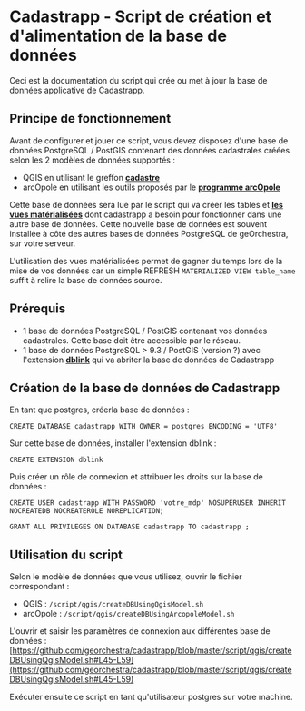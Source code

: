 # Cadastrapp - Script de création et d'alimentation de la base de données

Ceci est la documentation du script qui crée ou met à jour la base de données applicative de Cadastrapp.


## Principe de fonctionnement

Avant de configurer et jouer ce script, vous devez disposez d'une base de données PostgreSQL / PostGIS contenant des données cadastrales créées selon les 2 modèles de données supportés :

- QGIS en utilisant le greffon **[cadastre](https://plugins.qgis.org/plugins/cadastre/)**
- arcOpole en utilisant les outils proposés par le **[programme arcOpole](https://www.arcopole.fr/cadastre.aspx)**


Cette base de données sera lue par le script qui va créer les tables et **[les vues matérialisées](https://www.postgresql.org/docs/9.3/static/sql-creatematerializedview.html)** dont cadastrapp a besoin pour fonctionner dans une autre base de données. Cette nouvelle base de données est souvent installée à côté des autres bases de données PostgreSQL de geOrchestra, sur votre serveur.

L'utilisation des vues matérialisées permet de gagner du temps lors de la mise de vos données car un simple REFRESH ```MATERIALIZED VIEW table_name``` suffit à relire la base de données source.


## Prérequis

- 1 base de données PostgreSQL / PostGIS contenant vos données cadastrales. Cette base doit être accessible par le réseau.
- 1 base de données PostgreSQL > 9.3 / PostGIS (version ?) avec l'extension **[dblink](http://www.postgresql.org/docs/9.3/static/dblink.html)**  qui va abriter la base de données de Cadastrapp


## Création de la base de données de Cadastrapp

En tant que postgres, créerla base de données :

```
CREATE DATABASE cadastrapp WITH OWNER = postgres ENCODING = 'UTF8'
```

Sur cette base de données, installer l'extension dblink :

```
CREATE EXTENSION dblink
```


Puis créer un rôle de connexion et attribuer les droits sur la base de données :

```
CREATE USER cadastrapp WITH PASSWORD 'votre_mdp' NOSUPERUSER INHERIT NOCREATEDB NOCREATEROLE NOREPLICATION;

GRANT ALL PRIVILEGES ON DATABASE cadastrapp TO cadastrapp ;
```


## Utilisation du script

Selon le modèle de données que vous utilisez, ouvrir le fichier correspondant :

- QGIS : ```/script/qgis/createDBUsingQgisModel.sh```
- arcOpole : ```/script/qgis/createDBUsingArcopoleModel.sh```

L'ouvrir et saisir les paramètres de connexion aux différentes base de données : [https://github.com/georchestra/cadastrapp/blob/master/script/qgis/createDBUsingQgisModel.sh#L45-L59](https://github.com/georchestra/cadastrapp/blob/master/script/qgis/createDBUsingQgisModel.sh#L45-L59)

Exécuter ensuite ce script en tant qu'utilisateur postgres sur votre machine.


